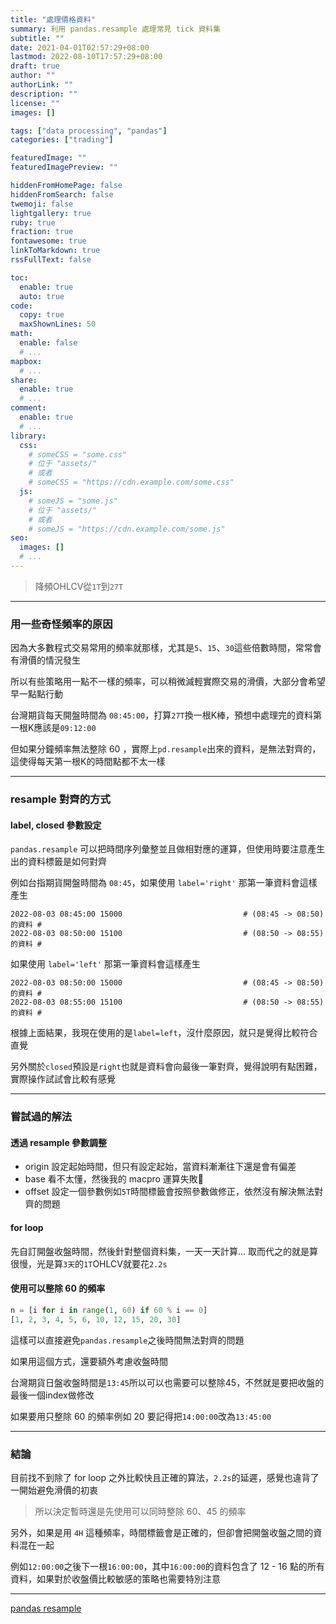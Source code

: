```yaml
---
title: "處理價格資料"
summary: 利用 pandas.resample 處理常見 tick 資料集
subtitle: ""
date: 2021-04-01T02:57:29+08:00
lastmod: 2022-08-10T17:57:29+08:00
draft: true
author: ""
authorLink: ""
description: ""
license: ""
images: []

tags: ["data processing", "pandas"]
categories: ["trading"]

featuredImage: ""
featuredImagePreview: ""

hiddenFromHomePage: false
hiddenFromSearch: false
twemoji: false
lightgallery: true
ruby: true
fraction: true
fontawesome: true
linkToMarkdown: true
rssFullText: false

toc:
  enable: true
  auto: true
code:
  copy: true
  maxShownLines: 50
math:
  enable: false
  # ...
mapbox:
  # ...
share:
  enable: true
  # ...
comment:
  enable: true
  # ...
library:
  css:
    # someCSS = "some.css"
    # 位于 "assets/"
    # 或者
    # someCSS = "https://cdn.example.com/some.css"
  js:
    # someJS = "some.js"
    # 位于 "assets/"
    # 或者
    # someJS = "https://cdn.example.com/some.js"
seo:
  images: []
  # ...
---
```


> 降頻OHLCV從`1T`到`27T`
---
### 用一些奇怪頻率的原因
因為大多數程式交易常用的頻率就那樣，尤其是`5`、`15`、`30`這些倍數時間，常常會有滑價的情況發生

所以有些策略用一點不一樣的頻率，可以稍微減輕實際交易的滑價，大部分會希望早一點點行動

台灣期貨每天開盤時間為 `08:45:00`，打算`27T`換一根K棒，預想中處理完的資料第一根K應該是`09:12:00`

但如果分鐘頻率無法整除 60 ，實際上`pd.resample`出來的資料，是無法對齊的，這使得每天第一根K的時間點都不太一樣

---

### resample 對齊的方式
#### label, closed 參數設定
`pandas.resample` 可以把時間序列彙整並且做相對應的運算，但使用時要注意產生出的資料標籤是如何對齊

例如台指期貨開盤時間為 `08:45`，如果使用 `label='right'` 那第一筆資料會這樣產生
```shell
2022-08-03 08:45:00 15000                           # (08:45 -> 08:50)的資料 #
2022-08-03 08:50:00 15100                           # (08:50 -> 08:55)的資料 #
```
如果使用 `label='left'` 那第一筆資料會這樣產生
```shell
2022-08-03 08:50:00 15000                           # (08:45 -> 08:50)的資料 #
2022-08-03 08:55:00 15100                           # (08:50 -> 08:55)的資料 #
```

根據上面結果，我現在使用的是`label=left`，沒什麼原因，就只是覺得比較符合直覺

另外關於`closed`預設是`right`也就是資料會向最後一筆對齊，覺得說明有點困難，實際操作試試會比較有感覺

---
### 嘗試過的解法
#### 透過 resample 參數調整
- origin 設定起始時間，但只有設定起始，當資料漸漸往下還是會有偏差
- base 看不太懂，然後我的 macpro 運算失敗🤣
- offset 設定一個參數例如`5T`時間標籤會按照參數做修正，依然沒有解決無法對齊的問題

#### for loop
先自訂開盤收盤時間，然後針對整個資料集，一天一天計算...
取而代之的就是算很慢，光是算`3天`的`1T`OHLCV就要花`2.2s`

#### 使用可以整除 60 的頻率
```python
n = [i for i in range(1, 60) if 60 % i == 0]
[1, 2, 3, 4, 5, 6, 10, 12, 15, 20, 30]
```
這樣可以直接避免`pandas.resample`之後時間無法對齊的問題

如果用這個方式，還要額外考慮收盤時間

台灣期貨日盤收盤時間是`13:45`所以可以也需要可以整除45，不然就是要把收盤的最後一個index做修改

如果要用只整除 60 的頻率例如 20 要記得把`14:00:00`改為`13:45:00`

---
### 結論
目前找不到除了 for loop 之外比較快且正確的算法，`2.2s`的延遲，感覺也違背了一開始避免滑價的初衷

> 所以決定暫時還是先使用可以同時整除 60、45 的頻率

另外，如果是用 `4H` 這種頻率，時間標籤會是正確的，但卻會把開盤收盤之間的資料混在一起

例如`12:00:00`之後下一根`16:00:00`，其中`16:00:00`的資料包含了 12 - 16 點的所有資料，如果對於收盤價比較敏感的策略也需要特別注意

---
[pandas resample](https://pandas.pydata.org/docs/reference/api/pandas.DataFrame.resample.html)

<!-- cost time : 2022-08-10 15 -> 18 (3hrs) -->